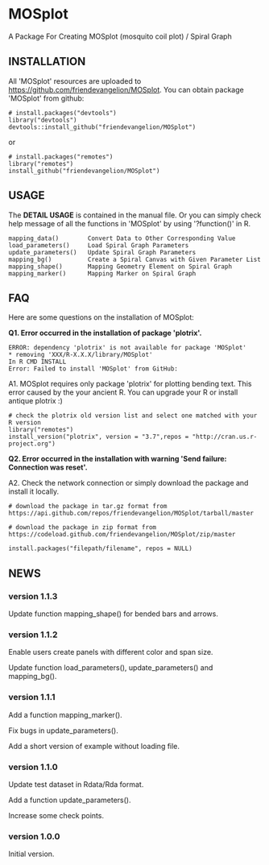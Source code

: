 # MOSplot
A Package For Creating MOSplot (mosquito coil plot) / Spiral Graph

## INSTALLATION
All 'MOSplot' resources are uploaded to https://github.com/friendevangelion/MOSplot. You can obtain package 'MOSplot' from github:

```
# install.packages("devtools")
library("devtools")
devtools::install_github("friendevangelion/MOSplot")
```

or

```
# install.packages("remotes")
library("remotes")
install_github("friendevangelion/MOSplot")
```

## USAGE

The **DETAIL USAGE** is contained in the manual file. Or you can simply check help message of all the functions in 'MOSplot' by using '?function()' in R.

```
mapping_data()        Convert Data to Other Corresponding Value
load_parameters()     Load Spiral Graph Parameters
update_parameters()   Update Spiral Graph Parameters
mapping_bg()          Create a Spiral Canvas with Given Parameter List
mapping_shape()       Mapping Geometry Element on Spiral Graph
mapping_marker()      Mapping Marker on Spiral Graph
```

## FAQ 

Here are some questions on the installation of MOSplot: 

**Q1. Error occurred in the installation of package 'plotrix'.**

```
ERROR: dependency 'plotrix' is not available for package 'MOSplot'
* removing 'XXX/R-X.X.X/library/MOSplot'
In R CMD INSTALL
Error: Failed to install 'MOSplot' from GitHub:
```

A1. MOSplot requires only package 'plotrix' for plotting bending text. This error caused by the your ancient R. You can upgrade your R or install antique plotrix :)

```
# check the plotrix old version list and select one matched with your R version
library("remotes")
install_version("plotrix", version = "3.7",repos = "http://cran.us.r-project.org")
```

**Q2. Error occurred in the installation with warning 'Send failure: Connection was reset'.**


A2. Check the network connection or simply download the package and install it locally.


```
# download the package in tar.gz format from https://api.github.com/repos/friendevangelion/MOSplot/tarball/master

# download the package in zip format from https://codeload.github.com/friendevangelion/MOSplot/zip/master

install.packages("filepath/filename", repos = NULL)

```

## NEWS

### version 1.1.3

Update function mapping_shape() for bended bars and arrows.

### version 1.1.2

Enable users create panels with different color and span size.

Update function load_parameters(), update_parameters() and mapping_bg().

### version 1.1.1

Add a function mapping_marker().

Fix bugs in update_parameters().

Add a short version of example without loading file.

### version 1.1.0

Update test dataset in Rdata/Rda format.

Add a function update_parameters().

Increase some check points.

### version 1.0.0

Initial version.
